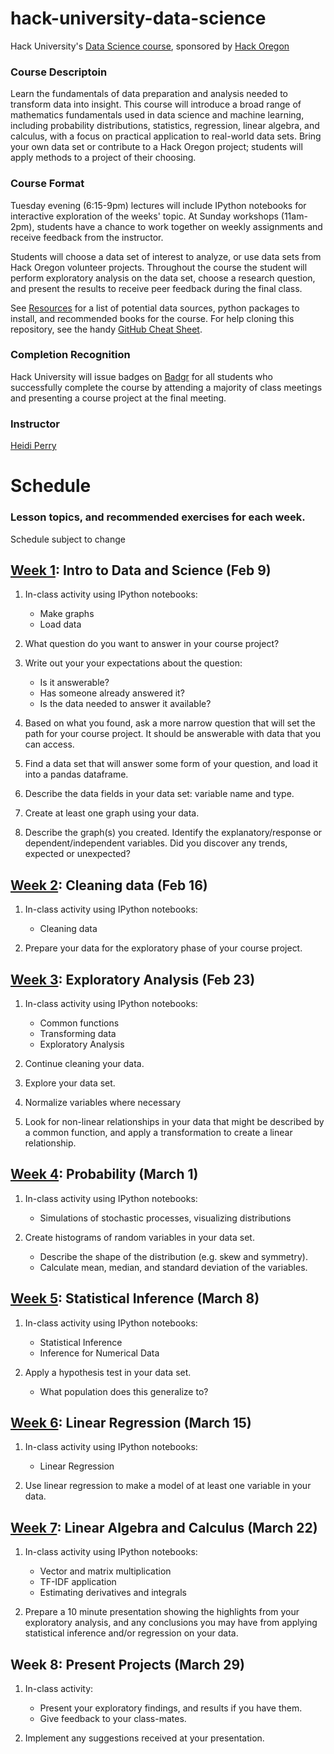 # hack-university-data-science
Hack University's [Data Science course](http://www.hackoregon.org/database-cohort), sponsored by [Hack Oregon](http://hackoregon.org)


### Course Descriptoin
Learn the fundamentals of data preparation and analysis needed to transform data into insight. This course will introduce a broad range of mathematics fundamentals used in data science and machine learning, including probability distributions, statistics, regression, linear algebra, and calculus, with a focus on practical application to real-world data sets. Bring your own data set or contribute to a Hack Oregon project; students will apply methods to a project of their choosing.


### Course Format

Tuesday evening (6:15-9pm) lectures will include IPython notebooks for interactive exploration of the weeks' topic. At Sunday workshops (11am-2pm), students have a chance to work together on weekly assignments and receive feedback from the instructor.

Students will choose a data set of interest to analyze, or use data sets from Hack Oregon volunteer projects. Throughout the course the student will perform exploratory analysis on the data set, choose a research question, and present the results to receive peer feedback during the final class.

See [Resources](https://github.com/hackoregon/hack-university-data-science/tree/master/Resources) for a list of potential data sources, python packages to install, and recommended books for the course. For help cloning this repository, see the handy [GitHub Cheat Sheet](https://training.github.com/kit/downloads/github-git-cheat-sheet.pdf).


### Completion Recognition

Hack University will issue badges on [Badgr](http://info.badgr.io/) for all students who successfully complete the course by attending a majority of class meetings and presenting a course project at the final meeting. 


### Instructor
[Heidi Perry](www.linkedin.com/in/heidiperryphd)


# Schedule
### Lesson topics, and recommended exercises for each week.
Schedule subject to change



## [Week 1](https://github.com/hackoregon/hack-university-data-science/tree/master/Lessons/1_IntroDataAndScience): Intro to Data and Science (Feb 9)

1. In-class activity using IPython notebooks:
    * Make graphs
    * Load data

1. What question do you want to answer in your course project? 

1. Write out your your expectations about the question:
    * Is it answerable?
    * Has someone already answered it?
    * Is the data needed to answer it available?

1. Based on what you found, ask a more narrow question that will set the path for your course project. It should be answerable with data that you can access.

1. Find a data set that will answer some form of your question, and load it into a pandas dataframe.

1. Describe the data fields in your data set: variable name and type.

1. Create at least one graph using your data. 

1. Describe the graph(s) you created. Identify the explanatory/response or dependent/independent variables. Did you discover any trends, expected or unexpected?


## [Week 2](https://github.com/hackoregon/hack-university-data-science/tree/master/Lessons/2_CleaningTransformingData): Cleaning data (Feb 16)

1. In-class activity using IPython notebooks:
    * Cleaning data

1. Prepare your data for the exploratory phase of your course project.


## [Week 3](https://github.com/hackoregon/hack-university-data-science/tree/master/Lessons/3_ExploratoryAnalysis): Exploratory Analysis (Feb 23)

1. In-class activity using IPython notebooks:
    * Common functions
    * Transforming data
    * Exploratory Analysis

1. Continue cleaning your data.

1. Explore your data set. 
    
1. Normalize variables where necessary

1. Look for non-linear relationships in your data that might be described by a common function, and apply a transformation to create a linear relationship.


## [Week 4](https://github.com/hackoregon/hack-university-data-science/tree/master/Lessons/4_Probability): Probability (March 1)

1. In-class activity using IPython notebooks:
    * Simulations of stochastic processes, visualizing distributions

1. Create histograms of random variables in your data set.
    * Describe the shape of the distribution (e.g. skew and symmetry).
    * Calculate mean, median, and standard deviation of the variables.


## [Week 5](https://github.com/hackoregon/hack-university-data-science/tree/master/Lessons/5_StatisticalInference): Statistical Inference (March 8)

1. In-class activity using IPython notebooks:
    * Statistical Inference
    * Inference for Numerical Data

1. Apply a hypothesis test in your data set. 
    * What population does this generalize to?


## [Week 6](https://github.com/hackoregon/hack-university-data-science/tree/master/Lessons/6_LinearRegression): Linear Regression (March 15)

1. In-class activity using IPython notebooks:
    * Linear Regression

1. Use linear regression to make a model of at least one variable in your data.


## [Week 7](https://github.com/hackoregon/hack-university-data-science/tree/master/Lessons/7_LinearAlgebra): Linear Algebra and Calculus (March 22)

1. In-class activity using IPython notebooks:
    * Vector and matrix multiplication
    * TF-IDF application
    * Estimating derivatives and integrals

1. Prepare a 10 minute presentation showing the highlights from your exploratory analysis, and any conclusions you may have from applying statistical inference and/or regression on your data.


## Week 8: Present Projects (March 29)

1. In-class activity:
    * Present your exploratory findings, and results if you have them.
    * Give feedback to your class-mates.

1. Implement any suggestions received at your presentation.
